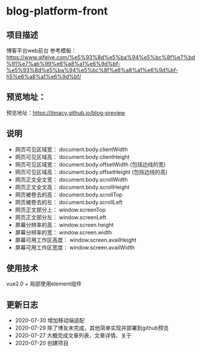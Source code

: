 # blog-platform-front

## 项目描述
博客平台web前台
参考模板：https://www.qifeiye.com/%e5%93%8d%e5%ba%94%e5%bc%8f%e7%bd%91%e7%ab%99%e6%a8%a1%e6%9d%bf-%e5%93%8d%e5%ba%94%e5%bc%8f%e6%a8%a1%e6%9d%bf-h5%e6%a8%a1%e6%9d%bf/

## 预览地址：
预览地址：https://itmacy.github.io/blog-preview

## 说明
- 网页可见区域宽： document.body.clientWidth
- 网页可见区域高： document.body.clientHeight
- 网页可见区域宽： document.body.offsetWidth (包括边线的宽)
- 网页可见区域高： document.body.offsetHeight (包括边线的高)
- 网页正文全文宽： document.body.scrollWidth
- 网页正文全文高： document.body.scrollHeight
- 网页被卷去的高： document.body.scrollTop
- 网页被卷去的左： document.body.scrollLeft
- 网页正文部分上： window.screenTop
- 网页正文部分左： window.screenLeft
- 屏幕分辨率的高： window.screen.height
- 屏幕分辨率的宽： window.screen.width
- 屏幕可用工作区高度： window.screen.availHeight
- 屏幕可用工作区宽度： window.screen.availWidth

## 使用技术
vue2.0 + 局部使用element组件

## 更新日志
- 2020-07-30 增加移动端适配
- 2020-07-29 除了博友未完成，其他简单实现并部署到github预览
- 2020-07-27 大概完成文章列表、文章详情、关于
- 2020-07-20 创建项目



